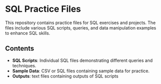 # SQL Practice Files

This repository contains practice files for SQL exercises and projects. The files include various SQL scripts, queries, and data manipulation examples to enhance SQL skills.

## Contents

- **SQL Scripts**: Individual SQL files demonstrating different queries and techniques.
- **Sample Data**: CSV or SQL files containing sample data for practice.
- **Outputs**: text files containing outputs of SQL scripts
